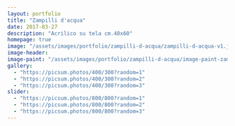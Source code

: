 ```yaml
---
layout: portfolio
title: "Zampilli d'acqua"
date: 2017-03-27
description: "Acrilico su tela cm.40x60"
homepage: true
image: "/assets/images/portfolio/zampilli-d-acqua/zampilli-d-acqua-v1.jpg"
image-header:
image-paint: "/assets/images/portfolio/zampilli-d-acqua/image-paint-zampilli-d-acqua-v1.jpg"
gallery:
  - "https://picsum.photos/400/300?random=1"
  - "https://picsum.photos/400/300?random=2"
  - "https://picsum.photos/400/300?random=3"
slider:
  - "https://picsum.photos/800/800?random=1"
  - "https://picsum.photos/800/800?random=2"
  - "https://picsum.photos/800/800?random=3"
---
```

